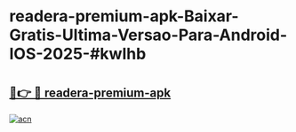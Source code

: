 # readera-premium-apk-Baixar-Gratis-Ultima-Versao-Para-Android-IOS-2025-#kwlhb

# <h2><a href="https://ainizakaria.my?title=readera-premium-apk&ref=24M">🔗👉 🔴 readera-premium-apk</a></h2>

[![acn](https://github.com/user-attachments/assets/0f9c940e-d8b0-45ae-aac7-cd30a18b3e1c)](https://ainizakaria.my?title=readera-premium-apk&ref=24M)


